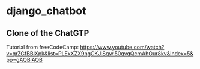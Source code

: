 # django_chatbot
## Clone of the ChatGTP
Tutorial from freeCodeCamp: https://www.youtube.com/watch?v=qrZGfBBlXpk&list=PLExXZX9ngCKJlSqwl50qvqQcmAhOur8kv&index=5&pp=gAQBiAQB

